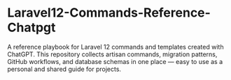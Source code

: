 # Laravel12-Commands-Reference-Chatpgt
 A reference playbook for Laravel 12 commands and templates created with ChatGPT. This repository collects artisan commands, migration patterns, GitHub workflows, and database schemas in one place — easy to use as a personal and shared guide for projects.
